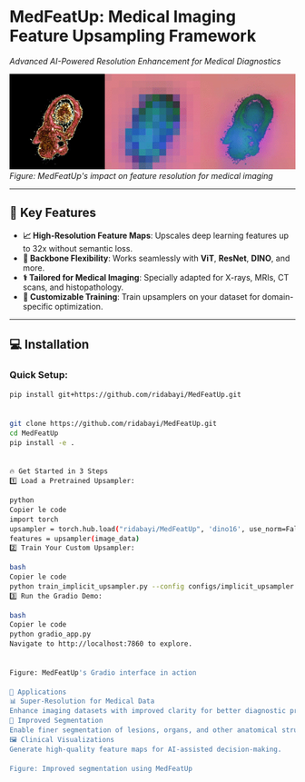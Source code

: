 # **MedFeatUp: Medical Imaging Feature Upsampling Framework**  
*Advanced AI-Powered Resolution Enhancement for Medical Diagnostics*  

![Demo of MedFeatUp in Action](https://github.com/ridabayi/MedFeatUp-Medical-Imaging-Feature-Upsampling-Framework/blob/main/all_feats-ezgif.com-video-to-gif-converter.gif)
*Figure: MedFeatUp's impact on feature resolution for medical imaging*  

---

## **🚀 Key Features**  

- **📈 High-Resolution Feature Maps**: Upscales deep learning features up to 32x without semantic loss.  
- **🧠 Backbone Flexibility**: Works seamlessly with **ViT**, **ResNet**, **DINO**, and more.  
- **⚕️ Tailored for Medical Imaging**: Specially adapted for X-rays, MRIs, CT scans, and histopathology.  
- **🔧 Customizable Training**: Train upsamplers on your dataset for domain-specific optimization.  

---

## **💻 Installation**  

### Quick Setup:  
```bash
pip install git+https://github.com/ridabayi/MedFeatUp.git


git clone https://github.com/ridabayi/MedFeatUp.git
cd MedFeatUp
pip install -e .


🔥 Get Started in 3 Steps
1️⃣ Load a Pretrained Upsampler:

python
Copier le code
import torch
upsampler = torch.hub.load("ridabayi/MedFeatUp", 'dino16', use_norm=False)
features = upsampler(image_data)
2️⃣ Train Your Custom Upsampler:

bash
Copier le code
python train_implicit_upsampler.py --config configs/implicit_upsampler.yml
3️⃣ Run the Gradio Demo:

bash
Copier le code
python gradio_app.py
Navigate to http://localhost:7860 to explore.


Figure: MedFeatUp's Gradio interface in action

🔬 Applications
📊 Super-Resolution for Medical Data
Enhance imaging datasets with improved clarity for better diagnostic precision.
🎯 Improved Segmentation
Enable finer segmentation of lesions, organs, and other anatomical structures.
🖼️ Clinical Visualizations
Generate high-quality feature maps for AI-assisted decision-making.

Figure: Improved segmentation using MedFeatUp
